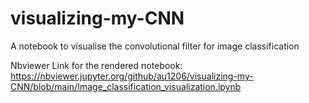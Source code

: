 # visualizing-my-CNN
A notebook to visualise the convolutional filter for image classification

Nbviewer Link for the rendered notebook:
https://nbviewer.jupyter.org/github/au1206/visualizing-my-CNN/blob/main/Image_classification_visualization.ipynb
